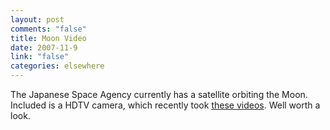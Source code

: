 ```yaml
--- 
layout: post
comments: "false"
title: Moon Video
date: 2007-11-9
link: "false"
categories: elsewhere
---
```

The Japanese Space Agency currently has a satellite orbiting the Moon.  Included is a HDTV camera, which recently took <a href="http://www.jaxa.jp/press/2007/11/20071107_kaguya_movie_e.html" title="Kaguya Moon video">these videos</a>.  Well worth a look.
